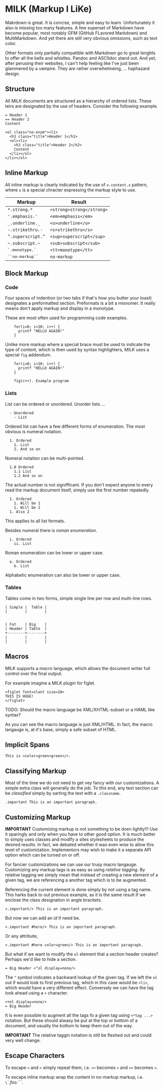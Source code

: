 MILK (Markup I LiKe)
====================

Makrdown is great. It is concise, simple and easy to learn. Unfortunately it also is missing too many features. A few superset of Markdown have become popular, most notably GFM (GitHub FLavored Markdown) and MultiMarkdown. And yet there are still very obvious omissions, such as text color.

Other formats only partially compatible with Markdown go to great lenghts to offer all the bells and whistles. Pandoc and ASCIIdoc stand out. And yet, after perusing their websites, I can't help feeling like I've just been glammered by a vampire. They are rather overwhelmeing, ... haphazard design. 

## Structure

All MILK documents are structured as a hierarchy of ordered lists. These teirs are designated by the use of headers. Consider the following example.

```
= Header 1
== Header 2
Content
```

```
<ol class="no-enum"><li>
  <h1 class="title">Header 1</h1>
  <ol><li>
    <h2 class="title">Header 2</h2>
    Content
  </li></ol>
</li></ol>
```

## Inline Markup

All inline markup is clearly indicated by the use of ` x.content.x ` pattern, where `x` is a special chracter expressing the markup style to use.

| Markup                  | Result                    |
|-------------------------|---------------------------|
| `*.strong.*`            | `<strong>strong</strong>` |
| `'.emphasis.'`          | `<em>emphasis</em>`       |
| `_.underline._`         | `<u>underline</u>`        |
| `-.strikethru.-`        | `<s>strikethru</s>`       |
| `^.superscript.^`       | `<sup>superscript</sup>`  |
| `~.subscript.~`         | `<sub>subscript</sub>`    |
| <tt>\`.monotype.\`</tt> | `<tt>monotype</tt>`       |
| <tt>\`\`no-markup\`\`</tt> | `no-markup`               |


## Block Markup

### Code

Four spaces of indention (or two tabs if that's how you butter your toast) designates a preformatted section. Preformats is a bit a misnomer. It really means don't apply markup and display in a monotype.

These are most often used for programming code examples.

```
    for(i=0; i<10; i++) {
      printf "HELLO AGAIN!"
    }
```

Unlike more markup where a special brace must be used to indicate the type of content, which is then used by syntax highlighters, MILK uses a special `fig` addendum.


```
    for(i=0; i<10; i++) {
      printf "HELLO AGAIN!"
    }

    fig(c++). Example program 
```


### Lists

List can be ordered or unordered. Unorder lists ...

```
  - Unordered
    - List
```

Ordered list can have a few different forms of enumeration. The most obvious is numeral notation.

```
  1. Ordered
    1. List
    2. And so on
```

Numeral notation can be multi-pointed.

```
  1.0 Ordered
    1.1 List
    1.2 And so on
```

The actual number is not signifficant. If you don't expect anyone to every read the markup document itself, simply use the first number repatedly.

```
  1. Ordered
    1. Will be 1
    1. Will be 2
  1. Also 2
```

This applies to all list formats. 

Besides numeral there is *roman enumeration*.

```
  i. Ordered
    ii. List
```

Roman enumeration can be lower or upper case.

```
  a. Ordered
    b. List
```

Alphabetic enumeration can also be lower or upper case.


### Tables

Tables come in two forms, simple single line per row and multi-line rows.

```
| Simple |  Table |
|        |        |
```

```

| Fat    | Big    |
| Header | Table  |
+--------+--------+
|        |        |
|        |        |
```


## Macros

MILK supports a *macro* language, which allows the document writer full control over the final output.

For example imagine a MILK plugin for figlet.

```
<figlet font=slant size=10>
THIS IS HUGE! 
</figlet>
```

TODO: Should the macro language be XML/XHTML-subset or a HAML like syntax?

As you can see the macro language is just XML/HTML. In fact, the macro langauge is, at it's base, simply a safe subset of HTML.


## Implicit Spans

```
This is <color=green>green</>.
```


## Classifying Markup

Most of the time we do not need to get vey fancy with our customizations. A simple extra class will generally do the job. To this end, any text section can be *classified* simply by sarting the text with a `.classname`.

```
.important This is an important paragraph.
```


## Customizing Markup

**IMPORTANT** Customizing markup is not something to be doen lightly!!! Use it sparingly and only when you have to other good option. It is much better to simply uses classes and modify a sites stylesheets to produce the desired results. In fact, we debated whether it was even wise to allow this level of customization. Implementors may wish to make it a separate API option which can be turned on or off.

For fancier customizations we can use our trusy macro langauge. Customizing any markup tags is as easy as using *relative tagging*. By relative tagging we simply mean that instead of creating a new element of a given tag, we are referencing a another tag which is to be augmented. 

Referencing the current element is done simply by not using a tag name. This harks back to out previous example, as it is the same result if we enclose the class designation in angle brackets.

```
<.important/> This is an important paragraph.
```

But now we can add an *id* if need be.

```
<.important #here/> This is an important paragraph.
```

Or any attribute,

```
<.important #here color=green/> This is an important paragraph.
```

But what if we want to modify the `ol` element that a section header creates? Perhaps we'd like to hide a section.

```
= Big Header <^ol display=none/> 
```

The `^` symbol indicates a backward lookup of the given tag. If we left the `ol` out if would look to first previous tag, which in this case would be `<li>`, which would have a very different effect. Conversely we can have the tag look ahead using a `+` character.

```
<+ol display=none/>
= Big Header
```

It is even possible to augment all the tags fo a given tag using `<*tag ...>` notation. But these should alwasy be put at the top or bottom of a document, and usually the bottom to keep them out of the way.

**IMPORTANT** The relative taggin notation is still be fleshed out and could very well change.


## Escape Characters

To escape `<` and `>` simply repeat them, i.e. `<<` becomes `<` and `>>` becomes `>`.

To escape inline markup wrap the content in no-markup markup, i.e. `\`\`*.foo.*```.
